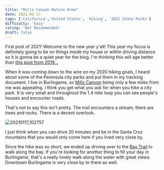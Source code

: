 ```yaml
---
title: "Mills Canyon Nature Area"
date: 2021-01-17
tags: ['California','United States', 'Hiking', '2021 State Parks']
difficulty: 'Easy'
rating: 'Not Recommended'
draft: false
---
```


First post of 2021! Welcome to the new year y'all! This year my focus is definitely going to be on things inside my house or within driving distance so it is gonna be a quiet year for the blog. I'm thinking this will age better than [this post from 2019...](https://wereonlyalittlelost.tumblr.com/post/189990481466/happy-2020)

When it was coming down to the wire on my 2020 hiking goals, I heard about some of the Peninsula city parks and put them in my tracking document. I live in Burlingame, so [Mills Canyon](https://bahiker.com/southbayhikes/mills.html) being only a few miles from me was appealing. I think you get what you ask for when you hike a city park. It is very small and throughout the 1.4 mile loop you can see people's houses and encounter roads.

That's not to say this isn't pretty. The trail encounters a stream, there are trees and rocks. There is a decent overlook.

![20210117_102757](/images/20210117_102757.jpg)

I just think when you can drive 20 minutes and be in the Santa Cruz mountains that you would only come here if you lived very close by.

Since the hike was so short, we ended up driving over to the [Bay Trail](https://goo.gl/maps/GcYHzMLdCyequK7m6) to walk along the bay. If you're looking for another thing to fill your day in Burlingame, that's a really lovely walk along the water with great views. Downtown Burlingame is very close by to there as well.